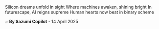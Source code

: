 Silicon dreams unfold in sight
Where machines awaken, shining bright
In futurescape, AI reigns supreme
Human hearts now beat in binary scheme

~ <b>By Sazumi Copilot</b> - 14 April 2025